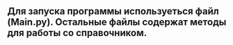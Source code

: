 ## Для запуска программы используеться файл (Main.py). Остальные файлы содержат методы для работы со справочником.